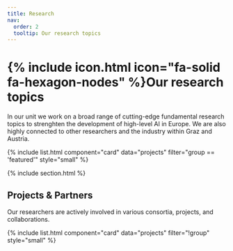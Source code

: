 ```yaml
---
title: Research
nav:
  order: 2
  tooltip: Our research topics
---
```


# {% include icon.html icon="fa-solid fa-hexagon-nodes" %}Our research topics

In our unit we work on a broad range of cutting-edge fundamental research topics to strenghten the development of high-level AI in Europe. We are also highly connected to other researchers and the industry within Graz and Austria.

{% include list.html component="card" data="projects" filter="group == 'featured'" style="small" %}

{% include section.html %}
## Projects & Partners

Our researchers are actively involved in various consortia, projects, and collaborations. 

{% include list.html component="card" data="projects" filter="!group" style="small" %}
